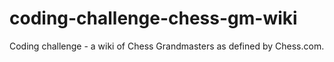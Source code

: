 # coding-challenge-chess-gm-wiki
Coding challenge - a wiki of Chess Grandmasters as defined by Chess.com.
